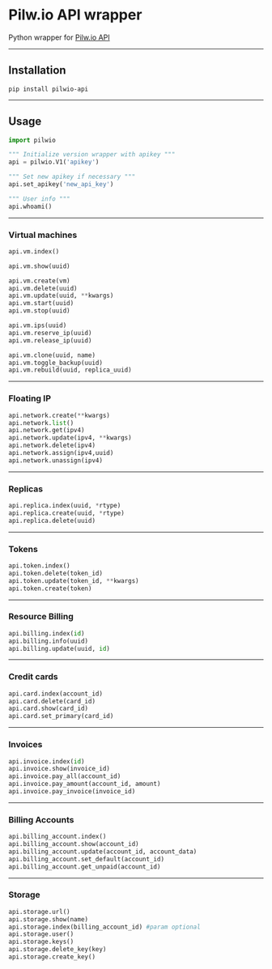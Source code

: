 # Pilw.io API wrapper

Python wrapper for [Pilw.io API](https://developers.pilw.io/documentation/)

---

## Installation

```pip install pilwio-api```

---

## Usage

```python
import pilwio

""" Initialize version wrapper with apikey """
api = pilwio.V1('apikey')

""" Set new apikey if necessary """
api.set_apikey('new_api_key')

""" User info """
api.whoami()

```

---

### Virtual machines

```python
api.vm.index()

api.vm.show(uuid)

api.vm.create(vm)
api.vm.delete(uuid)
api.vm.update(uuid, **kwargs)
api.vm.start(uuid)
api.vm.stop(uuid)

api.vm.ips(uuid)
api.vm.reserve_ip(uuid)
api.vm.release_ip(uuid)

api.vm.clone(uuid, name)
api.vm.toggle_backup(uuid)
api.vm.rebuild(uuid, replica_uuid)
```

---

### Floating IP

```python
api.network.create(**kwargs)
api.network.list()
api.network.get(ipv4)
api.network.update(ipv4, **kwargs)
api.network.delete(ipv4)
api.network.assign(ipv4,uuid)
api.network.unassign(ipv4)
```

---

### Replicas

```python
api.replica.index(uuid, *rtype)
api.replica.create(uuid, *rtype)
api.replica.delete(uuid)
```

---

### Tokens

```python
api.token.index()
api.token.delete(token_id)
api.token.update(token_id, **kwargs)
api.token.create(token)
```

---

### Resource Billing

```python
api.billing.index(id)
api.billing.info(uuid)
api.billing.update(uuid, id)
```

---

### Credit cards

```python
api.card.index(account_id)
api.card.delete(card_id)
api.card.show(card_id)
api.card.set_primary(card_id)
```

---

### Invoices

```python
api.invoice.index(id)
api.invoice.show(invoice_id)
api.invoice.pay_all(account_id)
api.invoice.pay_amount(account_id, amount)
api.invoice.pay_invoice(invoice_id)
```

---

### Billing Accounts

```python
api.billing_account.index()
api.billing_account.show(account_id)
api.billing_account.update(account_id, account_data)
api.billing_account.set_default(account_id)
api.billing_account.get_unpaid(account_id)
```

---

### Storage

```python
api.storage.url()
api.storage.show(name)
api.storage.index(billing_account_id) #param optional
api.storage.user()
api.storage.keys()
api.storage.delete_key(key)
api.storage.create_key()
```
